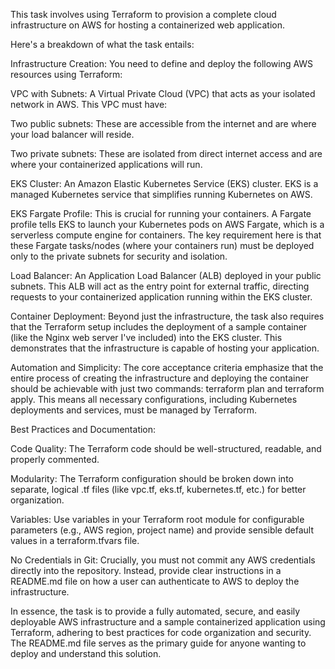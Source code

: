 This task involves using Terraform to provision a complete cloud infrastructure on AWS for hosting a containerized web application.

Here's a breakdown of what the task entails:

Infrastructure Creation: You need to define and deploy the following AWS resources using Terraform:

VPC with Subnets: A Virtual Private Cloud (VPC) that acts as your isolated network in AWS. This VPC must have:

Two public subnets: These are accessible from the internet and are where your load balancer will reside.

Two private subnets: These are isolated from direct internet access and are where your containerized applications will run.

EKS Cluster: An Amazon Elastic Kubernetes Service (EKS) cluster. EKS is a managed Kubernetes service that simplifies running Kubernetes on AWS.

EKS Fargate Profile: This is crucial for running your containers. A Fargate profile tells EKS to launch your Kubernetes pods on AWS Fargate, which is a serverless compute engine for containers. The key requirement here is that these Fargate tasks/nodes (where your containers run) must be deployed only to the private subnets for security and isolation.

Load Balancer: An Application Load Balancer (ALB) deployed in your public subnets. This ALB will act as the entry point for external traffic, directing requests to your containerized application running within the EKS cluster.

Container Deployment: Beyond just the infrastructure, the task also requires that the Terraform setup includes the deployment of a sample container (like the Nginx web server I've included) into the EKS cluster. This demonstrates that the infrastructure is capable of hosting your application.

Automation and Simplicity: The core acceptance criteria emphasize that the entire process of creating the infrastructure and deploying the container should be achievable with just two commands: terraform plan and terraform apply. This means all necessary configurations, including Kubernetes deployments and services, must be managed by Terraform.

Best Practices and Documentation:

Code Quality: The Terraform code should be well-structured, readable, and properly commented.

Modularity: The Terraform configuration should be broken down into separate, logical .tf files (like vpc.tf, eks.tf, kubernetes.tf, etc.) for better organization.

Variables: Use variables in your Terraform root module for configurable parameters (e.g., AWS region, project name) and provide sensible default values in a terraform.tfvars file.

No Credentials in Git: Crucially, you must not commit any AWS credentials directly into the repository. Instead, provide clear instructions in a README.md file on how a user can authenticate to AWS to deploy the infrastructure.

In essence, the task is to provide a fully automated, secure, and easily deployable AWS infrastructure and a sample containerized application using Terraform, adhering to best practices for code organization and security. The README.md file serves as the primary guide for anyone wanting to deploy and understand this solution.
